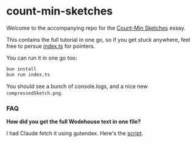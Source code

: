 # count-min-sketches

Welcome to the accompanying repo for the [Count-Min Sketches](https://www.instantdb.com/essays/count_min_sketch) essay.

This contains the full tutorial in one go, so if you get stuck anywhere, feel free to persue [index.ts](./index.ts) for pointers.

You can run it in one go too:

```bash
bun install
bun run index.ts
```

You should see a bunch of console.logs, and a nice new `compressedSketch.png`.

### FAQ

**How did you get the full Wodehouse text in one file?**

I had Claude fetch it using gutendex. Here's the [script](https://gist.github.com/stopachka/5448f9afda77abb87a7059ec2d828029).
